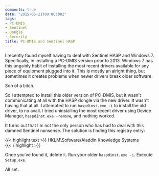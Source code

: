 ```yaml
---
comments: true
date: "2015-05-21T00:00:00Z"
tags:
- PC-DMIS
- Sentinel
- Dongle
- Security
title: PC-DMIS and Sentinel HASP
---
```


I recently found myself having to deal with Sentinel HASP and Windows 7.
Specifically, in installing a PC-DMIS version prior to 2013. Windows 7
has this ungainly habit of installing the most recent drivers available
for any piece of equipment plugged into it. This is mostly an alright
thing, but sometimes it creates problems when newer drivers break older
software.

Son of a bitch.

So I attempted to install this older version of PC-DMIS, but it wasn't
communicating at all with the HASP dongle via the new driver. It wasn't
having that at all. I attempted to run `haspdinst.exe -i` to install the
old driver, to no avail. I tried uninstalling the most recent driver
using Device Manager, `haspdinst.exe -remove`, and nothing worked.

It turns out that I'm not the only person who has had to deal with this
damned Sentinel nonsense. The solution is finding this registry entry:

{{< highlight text >}}
HKLM\Software\Aladdin Knowledge Systems\
{{< / highlight >}}

Once you've found it, delete it. Run your older `haspdinst.exe -i`.
Execute `Setup.exe`.

All set.
